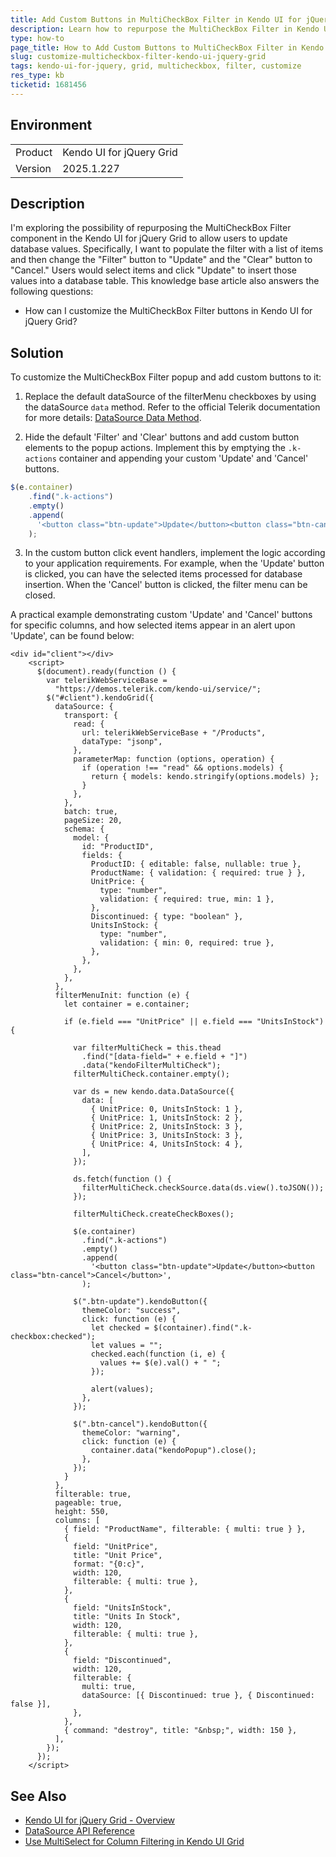 ```yaml
---
title: Add Custom Buttons in MultiCheckBox Filter in Kendo UI for jQuery Grid
description: Learn how to repurpose the MultiCheckBox Filter in Kendo UI for jQuery Grid and Add Custom Buttons
type: how-to
page_title: How to Add Custom Buttons to MultiCheckBox Filter in Kendo UI for Angular Grid
slug: customize-multicheckbox-filter-kendo-ui-jquery-grid
tags: kendo-ui-for-jquery, grid, multicheckbox, filter, customize
res_type: kb
ticketid: 1681456
---
```


## Environment

<table>
<tbody>
<tr>
<td>Product</td>
<td>Kendo UI for jQuery Grid</td>
</tr>
<tr>
<td>Version</td>
<td>2025.1.227</td>
</tr>
</tbody>
</table>

## Description

I'm exploring the possibility of repurposing the MultiCheckBox Filter component in the Kendo UI for jQuery Grid to allow users to update database values. Specifically, I want to populate the filter with a list of items and then change the "Filter" button to "Update" and the "Clear" button to "Cancel." Users would select items and click "Update" to insert those values into a database table. This knowledge base article also answers the following questions:

- How can I customize the MultiCheckBox Filter buttons in Kendo UI for jQuery Grid?

## Solution

To customize the MultiCheckBox Filter popup and add custom buttons to it:

1. Replace the default dataSource of the filterMenu checkboxes by using the dataSource `data` method. Refer to the official Telerik documentation for more details: [DataSource Data Method](https://docs.telerik.com/kendo-ui/api/javascript/data/datasource/methods/data).

2. Hide the default 'Filter' and 'Clear' buttons and add custom button elements to the popup actions. Implement this by emptying the `.k-actions` container and appending your custom 'Update' and 'Cancel' buttons.

```javascript
$(e.container)
    .find(".k-actions")
    .empty()
    .append(
      '<button class="btn-update">Update</button><button class="btn-cancel">Cancel</button>',
    );
```

3. In the custom button click event handlers, implement the logic according to your application requirements. For example, when the 'Update' button is clicked, you can have the selected items processed for database insertion. When the 'Cancel' button is clicked, the filter menu can be closed.

A practical example demonstrating custom 'Update' and 'Cancel' buttons for specific columns, and how selected items appear in an alert upon 'Update', can be found below: 

```dojo
<div id="client"></div>
    <script>
      $(document).ready(function () {
        var telerikWebServiceBase =
          "https://demos.telerik.com/kendo-ui/service/";
        $("#client").kendoGrid({
          dataSource: {
            transport: {
              read: {
                url: telerikWebServiceBase + "/Products",
                dataType: "jsonp",
              },
              parameterMap: function (options, operation) {
                if (operation !== "read" && options.models) {
                  return { models: kendo.stringify(options.models) };
                }
              },
            },
            batch: true,
            pageSize: 20,
            schema: {
              model: {
                id: "ProductID",
                fields: {
                  ProductID: { editable: false, nullable: true },
                  ProductName: { validation: { required: true } },
                  UnitPrice: {
                    type: "number",
                    validation: { required: true, min: 1 },
                  },
                  Discontinued: { type: "boolean" },
                  UnitsInStock: {
                    type: "number",
                    validation: { min: 0, required: true },
                  },
                },
              },
            },
          },
          filterMenuInit: function (e) {
            let container = e.container;
            
            if (e.field === "UnitPrice" || e.field === "UnitsInStock") {
              
              var filterMultiCheck = this.thead
                .find("[data-field=" + e.field + "]")
                .data("kendoFilterMultiCheck");
              filterMultiCheck.container.empty();

              var ds = new kendo.data.DataSource({
                data: [
                  { UnitPrice: 0, UnitsInStock: 1 },
                  { UnitPrice: 1, UnitsInStock: 2 },
                  { UnitPrice: 2, UnitsInStock: 3 },
                  { UnitPrice: 3, UnitsInStock: 3 },
                  { UnitPrice: 4, UnitsInStock: 4 },
                ],
              });

              ds.fetch(function () {
                filterMultiCheck.checkSource.data(ds.view().toJSON());
              });

              filterMultiCheck.createCheckBoxes();

              $(e.container)
                .find(".k-actions")
                .empty()
                .append(
                  '<button class="btn-update">Update</button><button class="btn-cancel">Cancel</button>',
                );

              $(".btn-update").kendoButton({
                themeColor: "success",
                click: function (e) {
                  let checked = $(container).find(".k-checkbox:checked");
                  let values = "";
                  checked.each(function (i, e) {
                    values += $(e).val() + " ";
                  });

                  alert(values);
                },
              });

              $(".btn-cancel").kendoButton({
                themeColor: "warning",
                click: function (e) {
                  container.data("kendoPopup").close();
                },
              });
            }
          },
          filterable: true,
          pageable: true,
          height: 550,
          columns: [
            { field: "ProductName", filterable: { multi: true } },
            {
              field: "UnitPrice",
              title: "Unit Price",
              format: "{0:c}",
              width: 120,
              filterable: { multi: true },
            },
            {
              field: "UnitsInStock",
              title: "Units In Stock",
              width: 120,
              filterable: { multi: true },
            },
            {
              field: "Discontinued",
              width: 120,
              filterable: {
                multi: true,
                dataSource: [{ Discontinued: true }, { Discontinued: false }],
              },
            },
            { command: "destroy", title: "&nbsp;", width: 150 },
          ],
        });
      });
    </script>
```




## See Also

- [Kendo UI for jQuery Grid - Overview](https://docs.telerik.com/kendo-ui/controls/grid/overview)
- [DataSource API Reference](https://docs.telerik.com/kendo-ui/api/javascript/data/datasource)
- [Use MultiSelect for Column Filtering in Kendo UI Grid](https://docs.telerik.com/kendo-ui/knowledge-base/multiselect-used-for-column-filtering)
